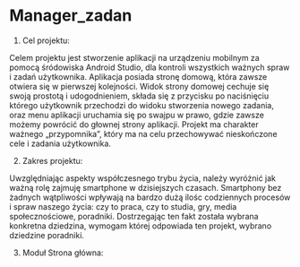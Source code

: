 # Manager_zadan

1. Cel projektu:

  Celem projektu jest stworzenie aplikacji na urządzeniu mobilnym za pomocą śródowiska Android Studio, dla kontroli wszystkich ważnych spraw i zadań użytkownika. 
  Aplikacja posiada stronę domową, która zawsze otwiera się w pierwszej kolejności. Widok strony domowej cechuje się swoją prostotą i udogodnieniem, 
  składa się z przycisku po naciśnięciu którego użytkownik przechodzi do widoku stworzenia nowego zadania, oraz menu aplikacji uruchamia się po swajpu w prawo, 
  gdzie zawsze możemy powrócić do głownej strony aplikacji. Projekt ma charakter ważnego „przypomnika”, który ma na celu przechowywać nieskończone cele i zadania użytkownika. 
  
2. Zakres projektu:
  
  Uwzględniając aspekty współczesnego trybu życia, należy wyróżnić jak ważną rolę zajmuję smartphone w dzisiejszych czasach. 
  Smartphony bez żadnych wątpliwości wpływają na bardzo dużą ilośc codziennych procesów i spraw naszego życia: czy to praca, czy to studia, gry, media społecznościowe, 
  poradniki. Dostrzegając ten fakt została wybrana konkretna dziedzina, wymogam której odpowiada ten projekt, wybrano dziedzine poradniki.
  
3. Moduł Strona główna:
   
